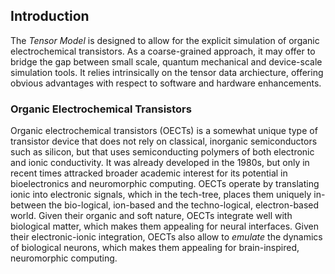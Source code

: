 ## Introduction

The _Tensor Model_ is designed to allow for the explicit simulation of organic electrochemical transistors. As a coarse-grained approach, it may offer to bridge the gap between small scale, quantum mechanical and device-scale simulation tools. It relies intrinsically on the tensor data archiecture, offering obvious advantages with respect to software and hardware enhancements. 

### Organic Electrochemical Transistors

Organic electrochemical transistors (OECTs) is a somewhat unique type of transistor device that does not rely on classical, inorganic semiconductors such as silicon, but that uses semiconducting polymers of both electronic and ionic conductivity. It was already developed in the 1980s, but only in recent times attracked broader academic interest for its potential in bioelectronics and neuromorphic computing. 
OECTs operate by translating ionic into electronic signals, which in the tech-tree, places them uniquely in-between the bio-logical, ion-based and the techno-logical, electron-based world. Given their organic and soft nature, OECTs integrate well with biological matter, which makes them appealing for neural interfaces. Given their electronic-ionic integration, OECTs also allow to _emulate_ the dynamics of biological neurons, which makes them appealing for brain-inspired, neuromorphic computing. 
